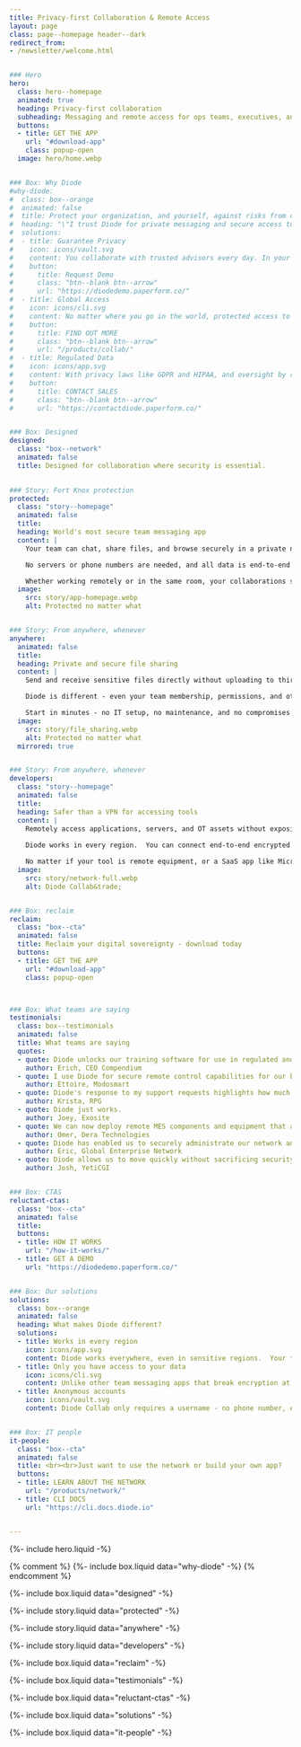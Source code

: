 ```yaml
---
title: Privacy-first Collaboration & Remote Access
layout: page
class: page--homepage header--dark
redirect_from:
- /newsletter/welcome.html


### Hero
hero:
  class: hero--homepage
  animated: true
  heading: Privacy-first collaboration
  subheading: Messaging and remote access for ops teams, executives, and expats - for when security is essential.
  buttons:
  - title: GET THE APP
    url: "#download-app"
    class: popup-open
  image: hero/home.webp


### Box: Why Diode
#why-diode:
#  class: box--orange
#  animated: false
#  title: Protect your organization, and yourself, against risks from cyber threats
#  heading: "\"I trust Diode for private messaging and secure access to the web and corporate resources\" <br><br>- #VP, Multinational"
#  solutions:
#  - title: Guarantee Privacy
#    icon: icons/vault.svg
#    content: You collaborate with trusted advisors every day. In your line of work, it is essential that those #discussions and documents remain strictly private - from cybercriminals, nation-states, and other threat actors.
#    button:
#      title: Request Demo
#      class: "btn--blank btn--arrow"
#      url: "https://diodedemo.paperform.co/"
#  - title: Global Access
#    icon: icons/cli.svg
#    content: No matter where you go in the world, protected access to the Internet, corporate assets, and team #members is seamlessly delivered with Diode.  There are few things more frustrating than to lose access to your #team, tools, or family members when abroad.
#    button:
#      title: FIND OUT MORE
#      class: "btn--blank btn--arrow"
#      url: "/products/collab/"
#  - title: Regulated Data
#    icon: icons/app.svg
#    content: With privacy laws like GDPR and HIPAA, and oversight by regional regulatory authorities including the #SEC, HHS, and other geopolitical-specific bodies, it is key that you do everything possible to avoid a breach of vprotected data.
#    button:
#      title: CONTACT SALES
#      class: "btn--blank btn--arrow"
#      url: "https://contactdiode.paperform.co/"


### Box: Designed
designed:
  class: "box--network"
  animated: false
  title: Designed for collaboration where security is essential.
  

### Story: Fort Knox protection
protected:
  class: "story--homepage"
  animated: false
  title: 
  heading: World's most secure team messaging app
  content: |
    Your team can chat, share files, and browse securely in a private network - your only data exposure is on your end devices. 

    No servers or phone numbers are needed, and all data is end-to-end encrypted and fully controlled by you.

    Whether working remotely or in the same room, your collaborations stay private and digitally sovereign.
  image:
    src: story/app-homepage.webp
    alt: Protected no matter what


### Story: From anywhere, whenever
anywhere:
  animated: false
  title: 
  heading: Private and secure file sharing
  content: |
    Send and receive sensitive files directly without uploading to third party servers.  Files travel only between you and the recipient, fully end-to-end encrypted.

    Diode is different - even your team membership, permissions, and other access controls are fully under your - and only your - control.

    Start in minutes - no IT setup, no maintenance, and no compromises on privacy.
  image:
    src: story/file_sharing.webp
    alt: Protected no matter what
  mirrored: true


### Story: From anywhere, whenever
developers:
  class: "story--homepage"
  animated: false
  title:  
  heading: Safer than a VPN for accessing tools
  content: |
    Remotely access applications, servers, and OT assets without exposing data, or even session information, to the Internet.  
    
    Diode works in every region.  You can connect end-to-end encrypted to your tools, or use a safe "regional exit" - all from bookmarks in your Zone. 

    No matter if your tool is remote equipment, or a SaaS app like Microsoft Teams, secure access for the team is just one click away.
  image:
    src: story/network-full.webp
    alt: Diode Collab&trade;


### Box: reclaim
reclaim:
  class: "box--cta"
  animated: false
  title: Reclaim your digital sovereignty - download today 
  buttons:
  - title: GET THE APP
    url: "#download-app"
    class: popup-open



### Box: What teams are saying
testimonials:
  class: box--testimonials
  animated: false
  title: What teams are saying
  quotes:
  - quote: Diode unlocks our training software for use in regulated and sensitive environments.
    author: Erich, CEO Compendium
  - quote: I use Diode for secure remote control capabilities for our building systems.
    author: Ettoire, Modosmart
  - quote: Diode's response to my support requests highlights how much they really care about all of their customers.
    author: Krista, RPG
  - quote: Diode just works.
    author: Joey, Exosite
  - quote: We can now deploy remote MES components and equipment that are fully GDPR compliant - we have created a Diode-based product line.
    author: Omer, Dera Technologies
  - quote: Diode has enabled us to securely administrate our network and to do private financial diligence with portfolio companies.
    author: Eric, Global Enterprise Network
  - quote: Diode allows us to move quickly without sacrificing security for the communities and industries we serve.
    author: Josh, YetiCGI


### Box: CTAS
reluctant-ctas:
  class: "box--cta"
  animated: false
  title: 
  buttons:
  - title: HOW IT WORKS
    url: "/how-it-works/"
  - title: GET A DEMO
    url: "https://diodedemo.paperform.co/"


### Box: Our solutions
solutions:
  class: box--orange
  animated: false
  heading: What makes Diode different?
  solutions:
  - title: Works in every region
    icon: icons/app.svg
    content: Diode works everywhere, even in sensitive regions.  Your team can operate securely when traveling and when interacting with regional partners no matter their location.  Encryption on disk and safety profiles provide physical security.
  - title: Only you have access to your data
    icon: icons/cli.svg
    content: Unlike other team messaging apps that break encryption at the server, Diode Collab uses end-to-end encryption for message, files, and connections.  Not even Diode has access to your data, accounts, or configurations.
  - title: Anonymous accounts
    icon: icons/vault.svg
    content: Diode Collab only requires a username - no phone number, email, or any personal details are required.  Access is managed through decentralized credentials that you control - it is full digital ownership from day one.


### Box: IT people
it-people:
  class: "box--cta"
  animated: false
  title: <br><br>Just want to use the network or build your own app?
  buttons:
  - title: LEARN ABOUT THE NETWORK
    url: "/products/network/"
  - title: CLI DOCS
    url: "https://cli.docs.diode.io"


---
```


{%- include hero.liquid -%}

{% comment %}
{%- include box.liquid data="why-diode" -%}
{% endcomment %}

{%- include box.liquid data="designed" -%}

{%- include story.liquid data="protected" -%}

{%- include story.liquid data="anywhere" -%}

{%- include story.liquid data="developers" -%}

{%- include box.liquid data="reclaim" -%}

{%- include box.liquid data="testimonials" -%}

{%- include box.liquid data="reluctant-ctas" -%}

{%- include box.liquid data="solutions" -%}

{%- include box.liquid data="it-people" -%}

